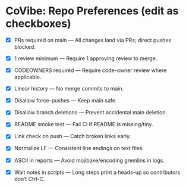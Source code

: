 # CoVibe: Repo Preferences (edit as checkboxes)
- [x] PRs required on main — All changes land via PRs; direct pushes blocked.
- [x] 1 review minimum — Require 1 approving review to merge.
- [x] CODEOWNERS required — Require code-owner review where applicable.
- [x] Linear history — No merge commits to main.
- [x] Disallow force-pushes — Keep main safe.
- [x] Disallow branch deletions — Prevent accidental main deletion.
- [x] README smoke test — Fail CI if README is missing/tiny.
- [x] Link check on push — Catch broken links early.
- [x] Normalize LF — Consistent line endings on text files.
- [x] ASCII in reports — Avoid mojibake/encoding gremlins in logs.
- [x] Wait notes in scripts — Long steps print a heads-up so contributors don’t Ctrl-C.


